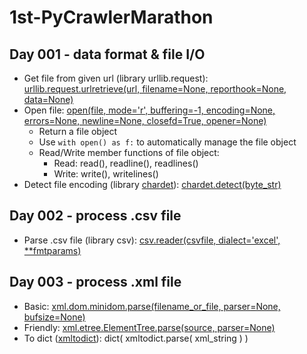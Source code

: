 # 1st-PyCrawlerMarathon

## Day 001 - data format & file I/O
* Get file from given url (library urllib.request): [urllib.request.urlretrieve(url, filename=None, reporthook=None, data=None)](https://docs.python.org/3.6/library/urllib.request.html?highlight=urlretrieve#urllib.request.urlretrieve)
* Open file: [open(file, mode='r', buffering=-1, encoding=None, errors=None, newline=None, closefd=True, opener=None)](https://docs.python.org/3.6/library/functions.html?highlight=open#open)
    * Return a file object
    * Use `with open() as f:` to automatically manage the file object
    * Read/Write member functions of file object:
        * Read: read(), readline(), readlines()
        * Write: write(), writelines()
* Detect file encoding (library [chardet](https://github.com/chardet/chardet)): [chardet.detect(byte_str)](https://chardet.readthedocs.io/en/latest/api/chardet.html#chardet.detect)

## Day 002 - process .csv file
* Parse .csv file (library csv): [csv.reader(csvfile, dialect='excel', **fmtparams)](https://docs.python.org/3.6/library/csv.html?highlight=csv%20reader#csv.reader)

## Day 003 - process .xml file
* Basic: [xml.dom.minidom.parse(filename_or_file, parser=None, bufsize=None)](https://docs.python.org/3.6/library/xml.dom.minidom.html#xml.dom.minidom.parse)
* Friendly: [xml.etree.ElementTree.parse(source, parser=None)](https://docs.python.org/3.6/library/xml.etree.elementtree.html?highlight=xml%20etree%20elementtree#xml.etree.ElementTree.parse)
* To dict ([xmltodict](https://github.com/martinblech/xmltodict)): dict( xmltodict.parse( xml_string ) )
